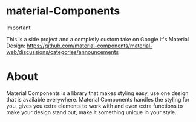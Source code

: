# material-Components

> [!IMPORTANT]  
> This is a side project and a completly custom take on 
>  Google it's Material Design: https://github.com/material-components/material-web/discussions/categories/announcements

# About
Material Components is a library that makes styling easy, use one design that is available everywhere.
Material Components handles the styling for you, gives you extra elements to work with and even extra functions to make your design stand out, make it something unique in your style.